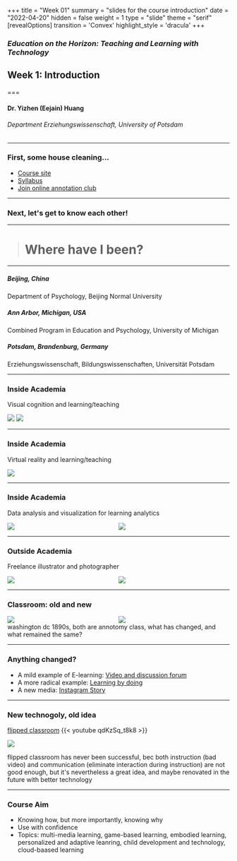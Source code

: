 +++
title = "Week 01"
summary = "slides for the course introduction"
date = "2022-04-20"
hidden = false
weight = 1
type = "slide"
theme = "serif"
[revealOptions]
transition = 'Convex'
highlight_style = 'dracula'
+++


### *Education on the Horizon: Teaching and Learning with Technology*
## Week 1: Introduction 
===
#### Dr. Yizhen (Eejain) Huang
###### Department Erziehungswissenschaft, University of Potsdam


---
### First, some house cleaning...
- [Course site](https://edutech.netlify.com/)
- [Syllabus](https://edutech.netlify.app/post/edutech_syllabus/)  
- [Join online annotation club](https://hypothes.is/groups/Lj6jaX9r/edutech)


---
### Next, let's get to know each other!

---
> # Where have I been?

<section data-background-image="/media/earth.jpg" >
</section>

---
##### *Beijing, China*

Department of Psychology, Beijing Normal University

##### *Ann Arbor, Michigan, USA* 

Combined Program in Education and Psychology, University of Michigan

##### *Potsdam, Brandenburg, Germany*

Erziehungswissenschaft, Bildungswissenschaften, Universität Potsdam

---
### Inside Academia

Visual cognition and learning/teaching

![](/media/em.png)
![](/media/examp.jpg)

---
### Inside Academia

Virtual reality and learning/teaching

![](/media/vrclass2.png)

---

### Inside Academia

Data analysis and visualization for learning analytics

<style>
.multicol{
    display: flex;
}
.col_l{
    flex: 4;
}
.col_r{
    flex: 4;
}
</style>

<div class="multicol">

<div class="col_l">
      <img src="/media/ScatterPlot.jpg" > 
</div>

<div class="col_r">
<section>
      <img src="/media/Picture1.png" > 
</section>
</div>

</div>

---
### Outside Academia

Freelance illustrator and photographer

<div class="multicol">

<div class="col_l">
      <img src="/media/pic1.jpg" > 
</div>

<div class="col_r">
<section>
      <img src="/media/pic2.jpg" > 
</section>
</div>

</div>


---
### Classroom: old and new

<div class="multicol">

<div class="col_l">
      <img src="/media/classrooms-1890s-1.jpg" > 
</div>

<div class="col_r">
<section>
      <img src="/media/classroom.jpg" > 
</section>
</div>

</div>

<aside class="notes">
      washington dc 1890s, both are annotomy class, what has changed, and what remained the same?
</aside>

---
### Anything changed?
- A mild example of E-learning: [Video and discussion forum](https://www.coursera.org/)
- A more radical example: [Learning by doing](https://www.codecademy.com)
- A new media: [Instagram Story](https://www.instagram.com/seeduniversity/)

---
### New technogoly, old idea
[flipped classroom](https://www.youtube.com/watch?v=qdKzSq_t8k8)
{{< youtube qdKzSq_t8k8 >}}

![](/media/covidteach.jpeg)

<aside class="notes">
            flipped classroom has never been successful, bec both instruction (bad video) and communication (eliminate interaction during instruction) are not good enough, but it's nevertheless a great idea, and maybe renovated in the future with better technology 
</aside>

---
### Course Aim 
- Knowing how, but more importantly, knowing why
- Use with confidence
- Topics: multi-media learning, game-based learning, embodied learning, personalized and adaptive leanring, child development and technology, cloud-baased learning
